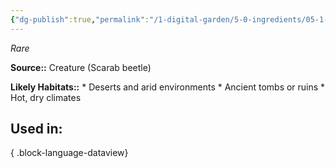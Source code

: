 ```yaml
---
{"dg-publish":true,"permalink":"/1-digital-garden/5-0-ingredients/05-1-creatures/powdered-scarab-beetle/","tags":["ingredient","rare"]}
---
```


*Rare*

**Source::** Creature (Scarab beetle)

**Likely Habitats::** * Deserts and arid environments * Ancient tombs or ruins * Hot, dry climates

## Used in:


{ .block-language-dataview}

